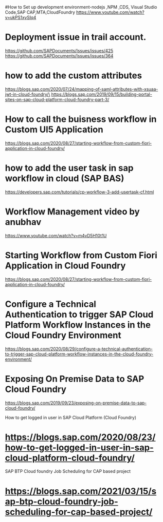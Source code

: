 #How to Set up development environment-nodejs ,NPM ,CDS, Visual Studio Code,SAP CAP,MTA,CloudFoundry
https://www.youtube.com/watch?v=ukPS1xySIq4
# Deployment issue in trail account.
https://github.com/SAPDocuments/Issues/issues/425
https://github.com/SAPDocuments/Issues/issues/364

# how to add the custom attributes
https://blogs.sap.com/2020/07/24/mapping-of-saml-attributes-with-xsuaa-jwt-in-cloud-foundry/\
https://blogs.sap.com/2019/09/15/building-portal-sites-on-sap-cloud-platform-cloud-foundry-part-3/

# How to call the buisness workflow in Custom UI5 Application
https://blogs.sap.com/2020/08/27/starting-workflow-from-custom-fiori-application-in-cloud-foundry/
# how to add the user task in sap workflow in cloud (SAP BAS)
https://developers.sap.com/tutorials/cp-workflow-3-add-usertask-cf.html

# Workflow Management video by anubhav
https://www.youtube.com/watch?v=m4vD5H10t1U

# Starting Workflow from Custom Fiori Application in Cloud Foundry
https://blogs.sap.com/2020/08/27/starting-workflow-from-custom-fiori-application-in-cloud-foundry/
# Configure a Technical Authentication to trigger SAP Cloud Platform Workflow Instances in the Cloud Foundry Environment
https://blogs.sap.com/2020/08/29/configure-a-technical-authentication-to-trigger-sap-cloud-platform-workflow-instances-in-the-cloud-foundry-environment/

# Exposing On Premise Data to SAP Cloud Foundry
https://blogs.sap.com/2019/09/23/exposing-on-premise-data-to-sap-cloud-foundry/

 How to get logged in user in SAP Cloud Platform (Cloud Foundry)
# https://blogs.sap.com/2020/08/23/how-to-get-logged-in-user-in-sap-cloud-platform-cloud-foundry/
SAP BTP Cloud foundry Job Scheduling for CAP based project
# https://blogs.sap.com/2021/03/15/sap-btp-cloud-foundry-job-scheduling-for-cap-based-project/
